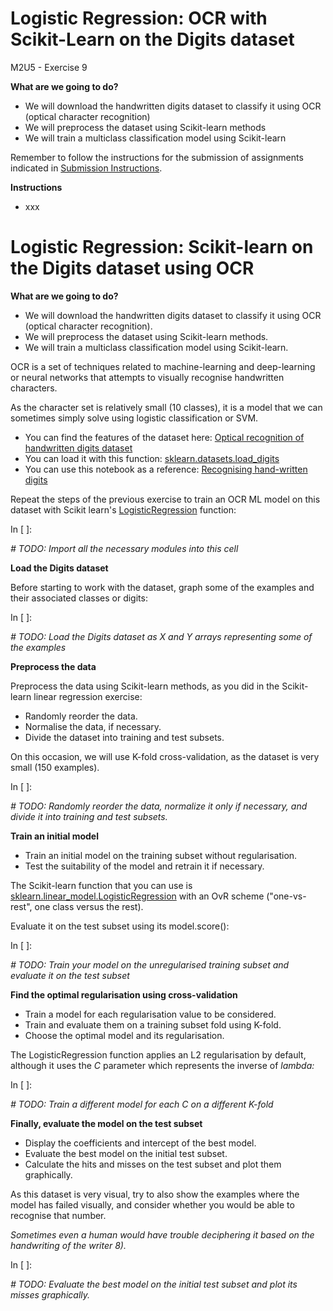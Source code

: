 # **Logistic Regression: OCR with Scikit-Learn on the Digits dataset**

M2U5 - Exercise 9

**What are we going to do?**

- We will download the handwritten digits dataset to classify it using OCR (optical character recognition)
- We will preprocess the dataset using Scikit-learn methods
- We will train a multiclass classification model using Scikit-learn

Remember to follow the instructions for the submission of assignments indicated in [Submission Instructions](https://github.com/Tokio-School/Machine-Learning/blob/main/Instrucciones%20entregas.md).

**Instructions**

- xxx

# **Logistic Regression: Scikit-learn on the Digits dataset using OCR**

**What are we going to do?**

- We will download the handwritten digits dataset to classify it using OCR (optical character recognition).
- We will preprocess the dataset using Scikit-learn methods.
- We will train a multiclass classification model using Scikit-learn.

OCR is a set of techniques related to machine-learning and deep-learning or neural networks that attempts to visually recognise handwritten characters.

As the character set is relatively small (10 classes), it is a model that we can sometimes simply solve using logistic classification or SVM.

- You can find the features of the dataset here: [Optical recognition of handwritten digits dataset](https://scikit-learn.org/stable/datasets/toy_dataset.html#digits-dataset)
- You can load it with this function: [sklearn.datasets.load\_digits](https://scikit-learn.org/stable/modules/generated/sklearn.datasets.load_digits.html)
- You can use this notebook as a reference: [Recognising hand-written digits](https://scikit-learn.org/stable/auto_examples/classification/plot_digits_classification.html)

Repeat the steps of the previous exercise to train an OCR ML model on this dataset with Scikit learn's [LogisticRegression](https://scikit-learn.org/stable/modules/generated/sklearn.linear_model.LogisticRegression.html) function:

In [ ]:

_# TODO: Import all the necessary modules into this cell_

**Load the Digits dataset**

Before starting to work with the dataset, graph some of the examples and their associated classes or digits:

In [ ]:

_# TODO: Load the Digits dataset as X and Y arrays representing some of the examples_

**Preprocess the data**

Preprocess the data using Scikit-learn methods, as you did in the Scikit-learn linear regression exercise:

- Randomly reorder the data.
- Normalise the data, if necessary.
- Divide the dataset into training and test subsets.

On this occasion, we will use K-fold cross-validation, as the dataset is very small (150 examples).

In [ ]:

_# TODO: Randomly reorder the data, normalize it only if necessary, and divide it into training and test subsets._

**Train an initial model**

- Train an initial model on the training subset without regularisation.
- Test the suitability of the model and retrain it if necessary.

The Scikit-learn function that you can use is [sklearn.linear\_model.LogisticRegression](https://scikit-learn.org/stable/modules/generated/sklearn.linear_model.LogisticRegression.html) with an OvR scheme ("one-vs-rest", one class versus the rest).

Evaluate it on the test subset using its model.score():

In [ ]:

_# TODO: Train your model on the unregularised training subset and evaluate it on the test subset_

**Find the optimal regularisation using cross-validation**

- Train a model for each regularisation value to be considered.
- Train and evaluate them on a training subset fold using K-fold.
- Choose the optimal model and its regularisation.

The LogisticRegression function applies an L2 regularisation by default, although it uses the _C_ parameter which represents the inverse of _lambda:_

In [ ]:

_# TODO: Train a different model for each C on a different K-fold_

**Finally, evaluate the model on the test subset**

- Display the coefficients and intercept of the best model.
- Evaluate the best model on the initial test subset.
- Calculate the hits and misses on the test subset and plot them graphically.

As this dataset is very visual, try to also show the examples where the model has failed visually, and consider whether you would be able to recognise that number.

_Sometimes even a human would have trouble deciphering it based on the handwriting of the writer 8)._

In [ ]:

_# TODO: Evaluate the best model on the initial test subset and plot its misses graphically._
